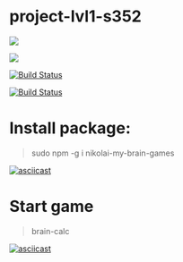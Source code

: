 # project-lvl1-s352
<a href="https://codeclimate.com/github/bombom70/project-lvl1-s352/maintainability"><img src="https://api.codeclimate.com/v1/badges/c13431a6fcf8128a54b3/maintainability" /></a>

<a href="https://codeclimate.com/github/bombom70/project-lvl1-s352/test_coverage"><img src="https://api.codeclimate.com/v1/badges/c13431a6fcf8128a54b3/test_coverage" /></a>

[![Build Status](https://travis-ci.org/bombom70/project-lvl1-s352.svg?branch=master)](https://travis-ci.org/bombom70/project-lvl1-s352)

[![Build Status](https://travis-ci.org/travis-ci/travis-web.svg?branch=master)](https://travis-ci.org/travis-ci/travis-web)

# Install package: # 
> sudo npm -g i nikolai-my-brain-games

[![asciicast](https://asciinema.org/a/OIUHb6gG1xQGaEIp9asiSlrtP.png)](https://asciinema.org/a/OIUHb6gG1xQGaEIp9asiSlrtP)


# Start game #
> brain-calc

[![asciicast](https://asciinema.org/a/6lhAbXxX8rqoaYOWkgtFIttfx.png)](https://asciinema.org/a/6lhAbXxX8rqoaYOWkgtFIttfx)
